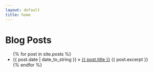 ```yaml
---
layout: default
title: home
---
```


<h1>Blog Posts</h1>
<ul>	
   {% for post in site.posts %}
      <li><span>{{ post.date | date_to_string }}</span> &raquo; <a href="{{ site.baseurl }}{{ post.url }}">{{ post.title }}</a>
   {{ post.excerpt }}
   </li>
    {% endfor %}
</ul>

